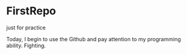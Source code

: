 # FirstRepo
just for practice

Today, I begin to use the Github and pay attention to my programming ability.
Fighting.
